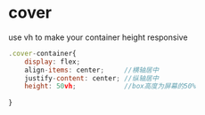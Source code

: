 # cover

use vh to make your container height responsive

```javascript
.cover-container{
    display: flex;
    align-items: center;     //横轴居中
    justify-content: center; //纵轴居中
    height: 50vh;            //box高度为屏幕的50%
    
}
```

